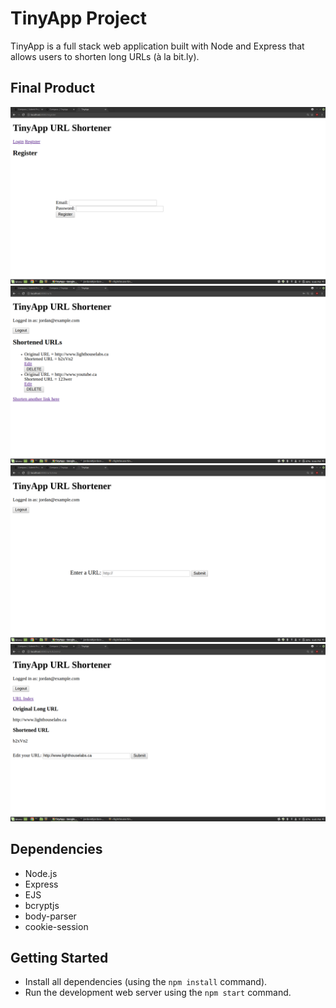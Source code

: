 # TinyApp Project

TinyApp is a full stack web application built with Node and Express that allows users to shorten long URLs (à la bit.ly).

## Final Product

!["User Registry Page"](https://github.com/jordanyoungs/tinyapp/blob/master/docs/Register.png?raw=true)
!["URL Index, Main Page"](https://github.com/jordanyoungs/tinyapp/blob/master/docs/URL-Index.png?raw=true)
!["Create a new URL Page"](https://github.com/jordanyoungs/tinyapp/blob/master/docs/URL-Create.png?raw=true)
!["Edit an existing URL Page"](https://github.com/jordanyoungs/tinyapp/blob/master/docs/URL-Edit.png?raw=true)

## Dependencies

- Node.js
- Express
- EJS
- bcryptjs
- body-parser
- cookie-session

## Getting Started

- Install all dependencies (using the `npm install` command).
- Run the development web server using the `npm start` command.
